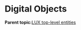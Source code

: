 # Digital Objects

**Parent topic:**[LUX top-level entities](../concepts/lux_top-level_entities.md)

